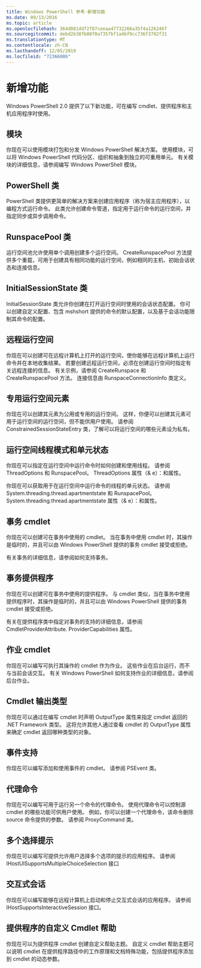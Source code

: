 ```yaml
---
title: Windows PowerShell 参考-新增功能
ms.date: 09/13/2016
ms.topic: article
ms.openlocfilehash: 364d081ddf2f87ceeaa47732266a35f4a126246f
ms.sourcegitcommit: debd2b38fb8070a7357bf1a4bf9cc736f3702f31
ms.translationtype: MT
ms.contentlocale: zh-CN
ms.lasthandoff: 12/05/2019
ms.locfileid: "72366086"
---
```

# <a name="whats-new"></a>新增功能

Windows PowerShell 2.0 提供了以下新功能，可在编写 cmdlet、提供程序和主机应用程序时使用。

## <a name="modules"></a>模块

你现在可以使用模块打包和分发 Windows PowerShell 解决方案。 使用模块，可以将 Windows PowerShell 代码分区、组织和抽象到独立的可重用单元。 有关模块的详细信息，请参阅编写 Windows PowerShell 模块。

## <a name="the-powershell-class"></a>PowerShell 类

PowerShell 类提供更简单的解决方案来创建应用程序（称为宿主应用程序），以编程方式运行命令。 此类允许创建命令管道，指定用于运行命令的运行空间，并指定同步或异步调用命令。

## <a name="the-runspacepool-class"></a>RunspacePool 类

运行空间池允许使用单个调用创建多个运行空间。 CreateRunspacePool 方法提供多个重载，可用于创建具有相同功能的运行空间，例如相同的主机、初始会话状态和连接信息。

## <a name="the-initialsessionstate-class"></a>InitialSessionState 类

InitialSessionState 类允许你创建在打开运行空间时使用的会话状态配置。 你可以创建自定义配置、包含 mshshort 提供的命令的默认配置，以及基于会话功能限制其命令的配置。

## <a name="remote-runspaces"></a>远程运行空间

你现在可以创建可在远程计算机上打开的运行空间，使你能够在远程计算机上运行命令并在本地收集结果。 若要创建远程运行空间，必须在创建运行空间时指定有关远程连接的信息。 有关示例，请参阅 CreateRunspace 和 CreateRunspacePool 方法。 连接信息由 RunspaceConnectionInfo 类定义。

## <a name="private-runspace-elements"></a>专用运行空间元素

你现在可以创建其元素为公用或专用的运行空间。 这样，你便可以创建其元素可用于运行空间的运行空间，但不能供用户使用。 请参阅 ConstrainedSessionStateEntry 类，了解可以将运行空间的哪些元素设为私有。

## <a name="runspace-threading-modes-and-apartment-state"></a>运行空间线程模式和单元状态

你现在可以指定在运行空间中运行命令时如何创建和使用线程。 请参阅 ThreadOptions 和 RunspacePool。 ThreadOptions 属性（& e）：和属性。

你现在可以获取用于在运行空间中运行命令的线程的单元状态。 请参阅 System.threading.thread.apartmentstate 和 RunspacePool。 System.threading.thread.apartmentstate 属性（& e）：和属性。

## <a name="transaction-cmdlets"></a>事务 cmdlet

你现在可以创建可在事务中使用的 cmdlet。 当在事务中使用 cmdlet 时，其操作是临时的，并且可以由 Windows PowerShell 提供的事务 cmdlet 接受或拒绝。

有关事务的详细信息，请参阅如何支持事务。

## <a name="transaction-provider"></a>事务提供程序

你现在可以创建可在事务中使用的提供程序。 与 cmdlet 类似，当在事务中使用提供程序时，其操作是临时的，并且可以由 Windows PowerShell 提供的事务 cmdlet 接受或拒绝。

有关在提供程序类中指定对事务的支持的详细信息，请参阅 CmdletProviderAttribute. ProviderCapabilities 属性。

## <a name="job-cmdlets"></a>作业 cmdlet

你现在可以编写可执行其操作的 cmdlet 作为作业。 这些作业在后台运行，而不与当前会话交互。 有关 Windows PowerShell 如何支持作业的详细信息，请参阅后台作业。

## <a name="cmdlet-output-types"></a>Cmdlet 输出类型

你现在可以通过在编写 cmdlet 时声明 OutputType 属性来指定 cmdlet 返回的 .NET Framework 类型。 这将允许其他人通过查看 cmdlet 的 OutputType 属性来确定 cmdlet 返回哪种类型的对象。

## <a name="event-support"></a>事件支持

你现在可以编写添加和使用事件的 cmdlet。 请参阅 PSEvent 类。

## <a name="proxy-commands"></a>代理命令

你现在可以编写可用于运行另一个命令的代理命令。 使用代理命令可以控制源 cmdlet 的哪些功能可供用户使用。 例如，你可以创建一个代理命令，该命令删除 source 命令提供的参数。 请参阅 ProxyCommand 类。

## <a name="multiple-choice-prompts"></a>多个选择提示

你现在可以编写可提供允许用户选择多个选项的提示的应用程序。 请参阅 IHostUISupportsMultipleChoiceSelection 接口

## <a name="interactive-sessions"></a>交互式会话

你现在可以编写能够在远程计算机上启动和停止交互式会话的应用程序。
请参阅 IHostSupportsInteractiveSession 接口。

## <a name="custom-cmdlet-help-for-providers"></a>提供程序的自定义 Cmdlet 帮助

你现在可以为提供程序 cmdlet 创建自定义帮助主题。 自定义 cmdlet 帮助主题可以说明 cmdlet 在提供程序路径中的工作原理和文档特殊功能，包括提供程序添加到 cmdlet 的动态参数。
